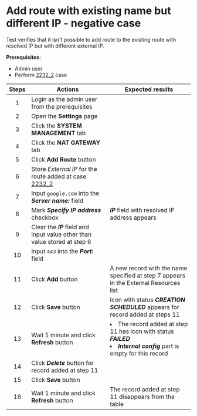 # Add route with existing name but different IP - negative case

Test verifies that it isn't possible to add route to the existing route with resolved IP but with different external IP.

**Prerequisites**:
- Admin user
- Perform [2232_2](2232_2.md) case 

| Steps | Actions | Expected results |
| :---: | --- | --- |
| 1 | Login as the admin user from the prerequisites | |
| 2 | Open the **Settings** page | |
| 3 | Click the **SYSTEM MANAGEMENT** tab | |
| 4 | Click the **NAT GATEWAY** tab | |
| 5 | Click **Add Route** button | |
| 6 | Store *External IP* for the route added at case [2232_2](2232_2.md) | | 
| 7 | Input `google.com` into the ***Server name:*** field |  |
| 8 | Mark ***Specify IP address*** checkbox | ***IP*** field with resolved IP address appears |
| 9 | Clear the ***IP*** field and input value other than value stored at step 6 | |
| 10 | Input `443` into the ***Port:*** field | | 
| 11 | Click **Add** button | A new record with the name specified at step 7 appears in the External Resources list |
| 12 | Click **Save** button | Icon with status ***CREATION SCHEDULED*** appears for record added at steps 11 |
| 13 | Wait 1 minute and click **Refresh** button | <li> The record added at step 11 has icon with status ***FAILED*** <li>  ***Internal config*** part is empty for this record
| 14 | Click ***Delete*** button for record added at step 11 | |
| 15 | Click **Save** button | 
| 16 | Wait 1 minute and click **Refresh** button | The record added at step 11 disappears from the table |
